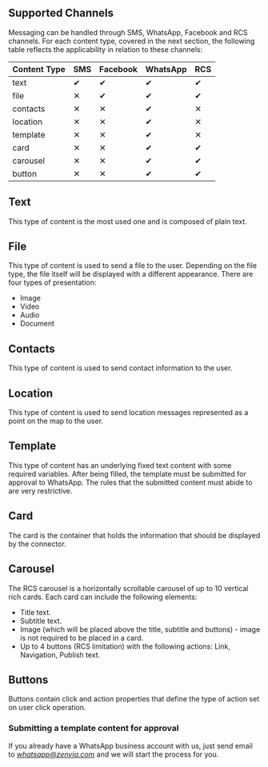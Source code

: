 ## Supported Channels

Messaging can be handled through SMS, WhatsApp, Facebook and RCS channels. For each content type, covered in the next section, the following table reflects the applicability in relation to these channels:

| Content Type | SMS      | Facebook | WhatsApp | RCS      |
|:-------------|:---------|:---------|:---------|:---------|
| text         | &#10004; | &#10004; | &#10004; | &#10004; |
| file         | &#10005; | &#10004; | &#10004; | &#10004; |
| contacts     | &#10005; | &#10005; | &#10004; | &#10005; |     |
| location     | &#10005; | &#10005; | &#10004; | &#10005; |
| template     | &#10005; | &#10005; | &#10004; | &#10005; |
| card         | &#10005; | &#10005; | &#10004; | &#10004; |
| carousel     | &#10005; | &#10005; | &#10004; | &#10004; |
| button       | &#10005; | &#10005; | &#10004; | &#10004; |


## Text
This type of content is the most used one and is composed of plain text.

<SchemaDefinition schemaRef="#/components/schemas/content.text" />

## File
This type of content is used to send a file to the user. Depending on the file type, the file itself will be displayed with a different appearance. There are four types of presentation:
* Image
* Video
* Audio
* Document

<SchemaDefinition schemaRef="#/components/schemas/content.file" />

## Contacts
This type of content is used to send contact information to the user.

<SchemaDefinition schemaRef="#/components/schemas/content.contacts" />

## Location
This type of content is used to send location messages represented as a point on the map to the user.

<SchemaDefinition schemaRef="#/components/schemas/content.location" />

## Template
This type of content has an underlying fixed text content with some required variables. After being filled, the template must be submitted for approval to WhatsApp. The rules that the submitted content must abide to are very restrictive.

## Card

The card is the container that holds the information that should be displayed by the connector.

<SchemaDefinition schemaRef="#/components/schemas/content.card" />

## Carousel

The RCS carousel is a horizontally scrollable carousel of up to 10 vertical rich cards. Each card can include the following elements:
* Title text.
* Subtitle text.
* Image (which will be placed above the title, subtitle and buttons) - image is not required to be placed in a card.
* Up to 4 buttons (RCS limitation) with the following actions: Link, Navigation, Publish text.

<SchemaDefinition schemaRef="#/components/schemas/content.carousel" />

## Buttons

Buttons contain click and action properties that define the type of action set on user click operation.

<SchemaDefinition schemaRef="#/components/schemas/content.buttons" />

### Submitting a template content for approval
If you already have a WhatsApp business account with us, just send email to *whatsapp@zenvia.com* and we will start the process for you.
